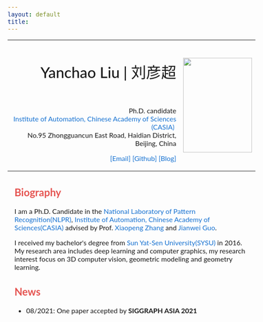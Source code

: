 ```yaml
---
layout: default
title: 
---
```


<style type="text/css">
	      a {
	      color: #1772d1;
	      text-decoration:none;
	      }
	      a:focus, a:hover {
	      color: #f09227;
	      text-decoration:none;
	      }
	      body,td,th {
	      font-family: Lato, Verdana, Helvetica, sans-serif;
	      font-size: 16px
	      }
	      strong {
	      font-family: Lato, Verdana, Helvetica, sans-serif;
	      font-size: 16px
	      }
	      heading {
	      font-family: Lato, Verdana, Helvetica, sans-serif;
	      font-size: 35px;
	      font-weight: 500
	      }
	      subheading {
	      font-family: Lato, Verdana, Helvetica, sans-serif;
	      font-size: 30px;
	      font-weight: 500
	      }
	      subtitle {
	      font-family: Lato, Verdana, Helvetica, sans-serif;
	      font-size: 18px
	      font-weight: 2000
	      }
	      hightlight {
	      font-family: Lato, Verdana, Helvetica, sans-serif;
	      color: #8b0000;
	      font-size: 16px
	      }
</style>

<table style="width: 100%" border="0" cellpadding="20" align="center">
	<tbody><tr><td style="width: 70%;" valign="right">
		<h1 style="text-align: right;" align="center"><heading>Yanchao Liu | 刘彦超</heading></h1>
		<p style="text-align: right;" align="justify">&nbsp;</p>
		<p style="text-align: right;" align="justify">Ph.D. candidate
			<br><a href="http://english.ia.cas.cn/">Institute of Automation, Chinese Academy of Sciences (CASIA)</a>&nbsp;
			<br>No.95 Zhongguancun East Road, Haidian District, Beijing, China
		</p>
		<p style="text-align: right;" align="justify">
			<a href="mailto:liuyanchao2018@ia.ac.cn">[Email]</a> 
			<a href="https://github.com/marktube/">[Github]</a>
			<a href="https://marktube.github.io">[Blog]</a>                    
		</p>
		</td> 
		<td style="width: 30%"><img src="../../../assets/images/profile2.jpg" width="160" height="220"> 
	</td></tr></tbody>
</table>

<section style="margin-left:1em;margin-right:1em">

## <font color="#e55451">Biography</font>

I am a Ph.D. Candidate in the  [National Laboratory of Pattern Recognition(NLPR)](http://nlpr-web.ia.ac.cn/), [Institute of Automation, Chinese Academy of Sciences(CASIA)](http://english.ia.cas.cn/) advised by Prof. [Xiaopeng Zhang](http://people.ucas.ac.cn/~zhangxiaopeng?language=en) and [Jianwei Guo](http://jianweiguo.net/). 

I received my bachelor's degree from [Sun Yat-Sen University(SYSU)](http://www.sysu.edu.cn/) in 2016. My research area includes deep learning and computer graphics, my research interest focus on 3D computer vision, geometric modeling and geometry learning.



## <font color="#e55451">News</font>

- 08/2021: One paper accepted by **SIGGRAPH ASIA 2021**

</section>
